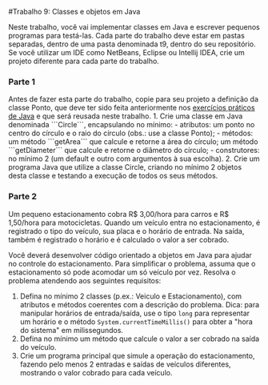 #Trabalho 9: Classes e objetos em Java

Neste trabalho, você vai implementar classes em Java e escrever pequenos programas para testá-las. Cada parte do trabalho deve estar em pastas separadas, dentro de uma pasta denominada t9, dentro do seu repositório. Se você utilizar um IDE como NetBeans, Eclipse ou Intellij IDEA, crie um projeto diferente para cada parte do trabalho. 

<h3>Parte 1</h3>
Antes de fazer esta parte do trabalho, copie para seu projeto a definição da classe Ponto, que deve ter sido feita anteriormente nos <a href="http://www-usr.inf.ufsm.br/~andrea/elc117/exercs/ex_java_1.html" target="_blank">exercícios práticos de Java</a> e que será reusada neste trabalho. 
  1. Crie uma classe em Java denominada ```Circle```, encapsulando no mínimo: 
    - atributos: um ponto no centro do círculo e o raio do círculo (obs.: use a classe Ponto);
    - métodos: um método ```getArea``` que calcule e retorne a área do círculo; um método ```getDiameter``` que calcule e retorne o diâmetro do círculo; 
    - construtores: no mínimo 2 (um default e outro com argumentos à sua escolha). 
  2. Crie um programa Java que utilize a classe Circle, criando no mínimo 2 objetos desta classe e testando a execução de todos os seus métodos. 

<h3>Parte 2</h3>
Um pequeno estacionamento cobra R$ 3,00/hora para carros e R$ 1,50/hora para motocicletas. Quando um veículo entra no estacionamento, é registrado o tipo do veículo, sua placa e o horário de entrada. Na saída, também é registrado o horário e é calculado o valor a ser cobrado.

Você deverá desenvolver código orientado a objetos em Java para ajudar no controle do estacionamento. Para simplificar o problema, assuma que o estacionamento só pode acomodar um só veículo por vez. Resolva o problema atendendo aos seguintes requisitos:
  1. Defina no mínimo 2 classes (p.ex.: Veiculo e Estacionamento), com atributos e métodos coerentes com a descrição do problema. Dica: para manipular horários de entrada/saída, use o tipo ```long``` para representar um horário e o método ```System.currentTimeMillis()``` para obter a "hora do sistema" em milissegundos.
  2. Defina no mínimo um método que calcule o valor a ser cobrado na saída do veículo. 
  3. Crie um programa principal que simule a operação do estacionamento, fazendo pelo menos 2 entradas e saídas de veículos diferentes, mostrando o valor cobrado para cada veículo. 
